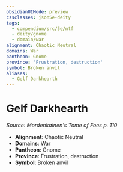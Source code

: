 ```yaml
---
obsidianUIMode: preview
cssclasses: json5e-deity
tags:
  - compendium/src/5e/mtf
  - deity/gnome
  - domain/war
alignment: Chaotic Neutral
domains: War
pantheon: Gnome
province: 'Frustration, destruction'
symbol: Broken anvil
aliases:
  - Gelf Darkhearth
---
```

# Gelf Darkhearth
*Source: Mordenkainen's Tome of Foes p. 110* 

- **Alignment**: Chaotic Neutral
- **Domains**: War
- **Pantheon**: Gnome
- **Province**: Frustration, destruction
- **Symbol**: Broken anvil
